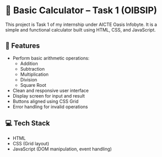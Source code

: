 # 🔢 Basic Calculator – Task 1 (OIBSIP)

This project is Task 1 of my internship under AICTE Oasis Infobyte. It is a simple and functional calculator built using HTML, CSS, and JavaScript.

## 📌 Features

- Perform basic arithmetic operations:
  - Addition
  - Subtraction
  - Multiplication
  - Division
  - Square Root
- Clean and responsive user interface
- Display screen for input and result
- Buttons aligned using CSS Grid
- Error handling for invalid operations

## 💻 Tech Stack

- HTML
- CSS (Grid layout)   
- JavaScript (DOM manipulation, event handling)


